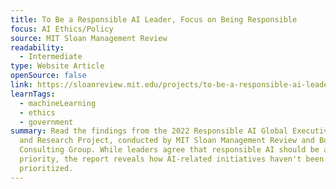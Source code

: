 ```yaml
---
title: To Be a Responsible AI Leader, Focus on Being Responsible
focus: AI Ethics/Policy
source: MIT Sloan Management Review
readability:
  - Intermediate
type: Website Article
openSource: false
link: https://sloanreview.mit.edu/projects/to-be-a-responsible-ai-leader-focus-on-being-responsible/
learnTags:
  - machineLearning
  - ethics
  - government
summary: Read the findings from the 2022 Responsible AI Global Executive Study
  and Research Project, conducted by MIT Sloan Management Review and Boston
  Consulting Group. While leaders agree that responsible AI should be a top
  priority, the report reveals how AI-related initiatives haven't been
  prioritized.
---
```

